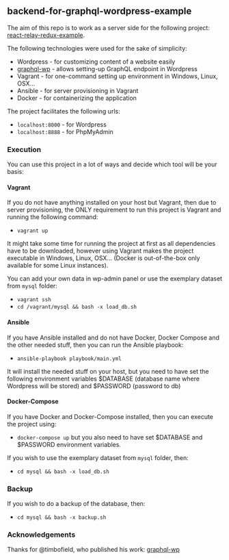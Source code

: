## backend-for-graphql-wordpress-example

The aim of this repo is to work as a server side for the following project: [react-relay-redux-example](https://github.com/tommyJS/react-relay-redux).

The following technologies were used for the sake of simplicity:
 - Wordpress - for customizing content of a website easily
 - [graphql-wp](https://github.com/timbofield/graphql-wp) - allows setting-up GraphQL endpoint in Wordpress
 - Vagrant - for one-command setting up environment in Windows, Linux, OSX...
 - Ansible - for server provisioning in Vagrant
 - Docker - for containerizing the application

The project facilitates the following urls:
 - `localhost:8000` - for Wordpress
 - `localhost:8888` - for PhpMyAdmin

### Execution

You can use this project in a lot of ways and decide which tool will be your basis:

#### Vagrant

If you do not have anything installed on your host but Vagrant, then due to server provisioning, the ONLY requirement to run this project is Vagrant and running the following command: 
 - `vagrant up`

It might take some time for running the project at first as all dependencies have to be downloaded, however using Vagrant makes the project executable in Windows, Linux, OSX... (Docker is out-of-the-box only available for some Linux instances).

You can add your own data in wp-admin panel or use the exemplary dataset from `mysql` folder:
 - `vagrant ssh`
 - `cd /vagrant/mysql && bash -x load_db.sh`

#### Ansible

If you have Ansible installed and do not have Docker, Docker Compose and the other needed stuff, then you can run the Ansible playbook:
 - `ansible-playbook playbook/main.yml`

It will install the needed stuff on your host, but you need to have set the following environment variables $DATABASE (database name where Wordpress will be stored) and $PASSWORD (password to db)

#### Docker-Compose

If you have Docker and Docker-Compose installed, then you can execute the project using:
 - `docker-compose up`
but you also need to have set $DATABASE and $PASSWORD environment variables.

If you wish to use the exemplary dataset from `mysql` folder, then:
 - `cd mysql && bash -x load_db.sh`

### Backup

If you wish to do a backup of the database, then:
 - `cd mysql && bash -x backup.sh`

### Acknowledgements
Thanks for @timbofield, who published his work: [graphql-wp](https://github.com/timbofield/graphql-wp)
